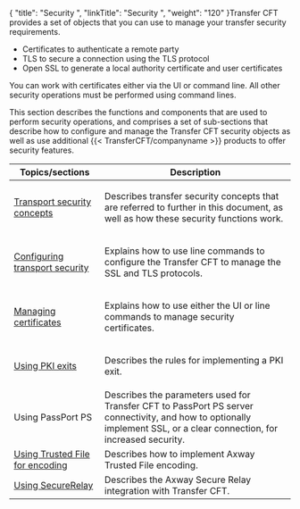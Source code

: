 {
    "title": "Security ",
    "linkTitle": "Security ",
    "weight": "120"
}Transfer CFT provides a set of objects that you can use to manage your
transfer security requirements.

-   Certificates to
    authenticate a remote party
-   TLS to secure
    a connection using the TLS protocol
-   Open SSL to
    generate a local authority certificate and user certificates

You can work with certificates either via the UI or command line.
All other security operations must be performed using command lines.

This section describes the functions and components that are used to perform
security operations, and comprises a set of sub-sections that describe how to configure
and manage the Transfer CFT security objects as well as use additional {{< TransferCFT/companyname  >}} products to offer security features.

<table>
   <thead>
      <tr>
<th class="TableStyle-SynchTableStyle_interop-HeadE-Column1-Header1">Topics/sections         </th>
<th class="TableStyle-SynchTableStyle_interop-HeadD-Column1-Header1">Description         </th>
      </tr>
   </thead>
   <tbody>
      <tr>
         <td><p><a href="transport_security_concepts_start_here">Transport
security concepts</a></p>         </td>
         <td><p>Describes transfer security concepts that are referred
to further in this document, as well as how these security functions work.</p>         </td>
      </tr>
      <tr>
         <td><p><a href="configuring_transport_security_start_here#CFT_Configuration">Configuring
transport security</a></p>         </td>
         <td><p>Explains how to use line commands to configure the Transfer
CFT to manage the SSL and TLS protocols.</p>         </td>
      </tr>
      <tr>
         <td><p><a href="certificates#Managing%20certificates:%20Start%20here">Managing
certificates</a></p>         </td>
         <td><p>Explains how to use either the UI or line commands to
manage security certificates.</p>         </td>
      </tr>
      <tr>
         <td><p><a href="using_pki_exits_start_here#Using_PKI_exits__Start_here">Using
PKI exits</a></p>         </td>
         <td><p>Describes the rules for implementing a PKI exit.</p>         </td>
      </tr>
      <tr>
         <td>Using PassPort PS         </td>
         <td>Describes the parameters used for Transfer CFT to PassPort PS server connectivity, and how to optionally implement SSL, or a clear connection, for increased security.         </td>
      </tr>
      <tr>
         <td><a href="tf_overview_cft">Using Trusted File for encoding</a>         </td>
         <td>Describes how to implement Axway Trusted File encoding.         </td>
      </tr>
      <tr>
         <td><a href="sr_overview">Using SecureRelay</a>         </td>
         <td>Describes the Axway Secure Relay integration with Transfer CFT.         </td>
      </tr>
   </tbody>
</table>

 

